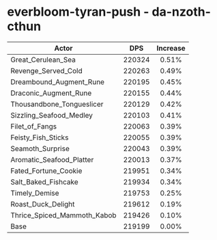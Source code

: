# everbloom-tyran-push - da-nzoth-cthun
| Actor | DPS | Increase |
|---|:---:|:---:|
|Great_Cerulean_Sea|220324|0.51%|
|Revenge_Served_Cold|220263|0.49%|
|Dreambound_Augment_Rune|220195|0.45%|
|Draconic_Augment_Rune|220155|0.44%|
|Thousandbone_Tongueslicer|220129|0.42%|
|Sizzling_Seafood_Medley|220103|0.41%|
|Filet_of_Fangs|220063|0.39%|
|Feisty_Fish_Sticks|220055|0.39%|
|Seamoth_Surprise|220043|0.39%|
|Aromatic_Seafood_Platter|220013|0.37%|
|Fated_Fortune_Cookie|219951|0.34%|
|Salt_Baked_Fishcake|219934|0.34%|
|Timely_Demise|219753|0.25%|
|Roast_Duck_Delight|219612|0.19%|
|Thrice_Spiced_Mammoth_Kabob|219426|0.10%|
|Base|219199|0.00%|
